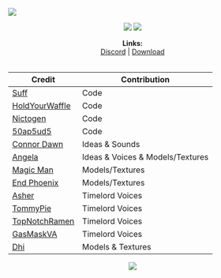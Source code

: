 [![](https://i.imgur.com/GcUuiUW.png#center)](https://www.curseforge.com/minecraft/mc-mods/regeneration/files)

<p align="center">
  <img src="http://cf.way2muchnoise.eu/versions/regeneration.svg">
  <img src="http://cf.way2muchnoise.eu/regeneration.svg"> <br>
</p>
<p align="center">
  <b>Links:</b><br>
  <a href="https://discord.gg/SRsBsDp">Discord</a> |
  <a href="https://www.curseforge.com/minecraft/mc-mods/regeneration">Download</a> 
  <br><br>
</p>


  | Credit | Contribution |
  | --- | --- |
  <a href="https://twitter.com/Suff1999">Suff</a> | Code
  <a href="https://twitter.com/TopNotchRamen">HoldYourWaffle</a> | Code
  <a href="https://twitter.com/nictogen">Nictogen</a> | Code
  <a href="https://twitter.com/50ap5ud5">50ap5ud5</a> | Code
  <a href="https://twitter.com/TheConnorDawn">Connor Dawn</a> | Ideas & Sounds
  <a href="https://twitter.com/DisasterGaye">Angela</a> | Ideas & Voices & Models/Textures
  <a href="https://twitter.com/MagicMrmann">Magic Man</a> | Models/Textures
  <a href="https://twitter.com/Phoenix26947026">End Phoenix</a> | Models/Textures
  <a href="https://twitter.com/Asher_Enterprix">Asher</a> | Timelord Voices
  <a href="https://www.youtube.com/channel/UCYFRnwIqr7Ps8FD_qDoWhIQ">TommyPie</a> | Timelord Voices
  <a href="#">TopNotchRamen</a> | Timelord Voices
  <a href="https://twitter.com/AlotOfSpareTime">GasMaskVA</a> | Timelord Voices
  <a href="https://twitter.com/holo_modeller">Dhi</a> | Models & Textures

<p align="center">
  <img src="https://www.bisecthosting.com/partners/custom-banners/dd651da3-657d-4154-9e2b-3df1d135c635.png">
</p>